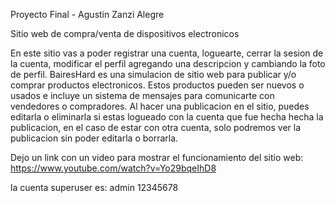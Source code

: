 Proyecto Final - Agustin Zanzi Alegre

Sitio web de compra/venta de dispositivos electronicos

En este sitio vas a poder registrar una cuenta, loguearte, cerrar la sesion de la cuenta, modificar el perfil agregando una descripcion y cambiando la foto de perfil.
BairesHard es una simulacion de sitio web para publicar y/o comprar productos electronicos. Estos productos pueden ser nuevos o usados e incluye un sistema de mensajes para comunicarte con vendedores o compradores. Al hacer una publicacion en el sitio, puedes editarla o eliminarla si estas logueado con la cuenta que fue hecha hecha la publicacion, en el caso de estar con otra cuenta, solo podremos ver la publicacion sin poder editarla o borrarla.

Dejo un link con un video para mostrar el funcionamiento del sitio web: https://www.youtube.com/watch?v=Yo29bqeIhD8

la cuenta superuser es:
admin
12345678
